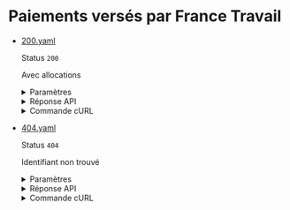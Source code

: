 # Paiements versés par France Travail
* [200.yaml](200.yaml)

  Status `200`

  Avec allocations

  <details><summary>Paramètres</summary>
  <p>

  ```json
  {
    "identifiant": "default"
  }
  ```

  </p>
  </details>

  <details><summary>Réponse API</summary>
  <p>

  ```json
  {
    "data": {
      "identifiant": "default",
      "paiements": [
        {
          "date_versement": "2021-01-01",
          "montant_total": 123.4,
          "montant_allocations": 123.4,
          "montant_aides": 0.0,
          "montant_autres": 0.0
        },
        {
          "date_versement": "2021-02-01",
          "montant_total": 345.1,
          "montant_allocations": 345.1,
          "montant_aides": 0.0,
          "montant_autres": 0.0
        }
      ]
    },
    "links": {
    },
    "meta": {
    }
  }
  ```

  </p>
  </details>

  <details><summary>Commande cURL</summary>
  <p>

  ```bash
  curl -H "Authorization: Bearer $token" \
    -G -d 'recipient=13002526500013' -d 'identifiant=default' \
    --url "https://staging.particulier.api.gouv.fr/v3/france_travail/indemnites/identifiant"
  ```

  </p>
  </details>
* [404.yaml](404.yaml)

  Status `404`

  Identifiant non trouvé

  <details><summary>Paramètres</summary>
  <p>

  ```json
  {
    "identifiant": "inconnu"
  }
  ```

  </p>
  </details>

  <details><summary>Réponse API</summary>
  <p>

  ```json
  {
    "errors": [
      {
        "code": "24003",
        "title": "Entité non trouvée",
        "detail": "Aucune situation France Travail n'a pu être trouvée avec les critères de recherche fournis.",
        "source": null,
        "meta": {
          "provider": "France Travail"
        }
      }
    ]
  }
  ```

  </p>
  </details>

  <details><summary>Commande cURL</summary>
  <p>

  ```bash
  curl -H "Authorization: Bearer $token" \
    -G -d 'recipient=13002526500013' -d 'identifiant=inconnu' \
    --url "https://staging.particulier.api.gouv.fr/v3/france_travail/indemnites/identifiant"
  ```

  </p>
  </details>
